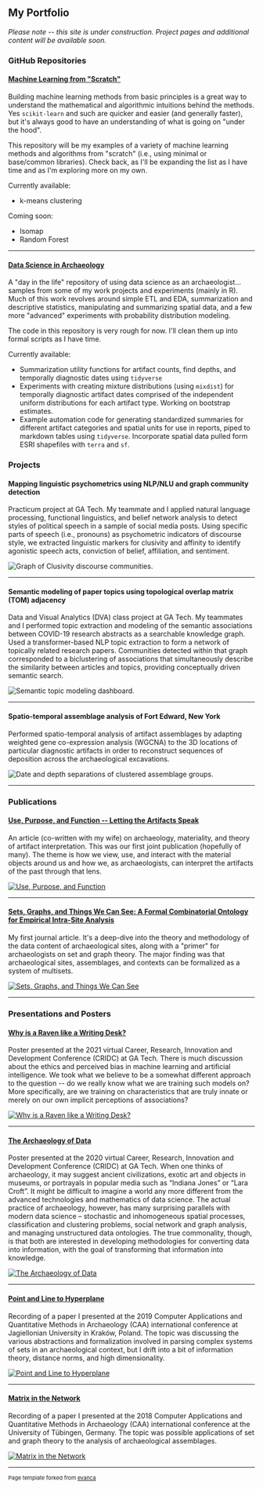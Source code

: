 ## My Portfolio

*Please note -- this site is under construction. Project pages and additional
content will be available soon.*

### GitHub Repositories

#### [Machine Learning from "Scratch"](https://github.com/archaeojsc/ML_from_scratch)

Building machine learning methods from basic principles is a great way to
understand the mathematical and algorithmic intuitions behind the methods. Yes
`scikit-learn` and such are quicker and easier (and generally faster), but it's
always good to have an understanding of what is going on "under the hood".

This repository will be my examples of a variety of machine learning methods
and algorithms from "scratch" (i.e., using minimal or base/common libraries).
Check back, as I'll be expanding the list as I have time and as I'm exploring
more on my own.

Currently available:  

* k-means clustering

Coming soon:  

* Isomap
* Random Forest

---

#### [Data Science in Archaeology](https://github.com/archaeojsc/Archaeo_DS)

A "day in the life" repository of using data science as an archaeologist...
samples from some of my work projects and experiments (mainly in R). Much of
this work revolves around simple ETL and EDA, summarization and descriptive
statistics, manipulating and summarizing spatial data, and a few more "advanced"
experiments with probability distribution modeling.

The code in this repository is very rough for now. I'll clean them up into
formal scripts as I have time.

Currently available:

* Summarization utility functions for artifact counts, find depths, and
  temporally diagnostic dates using `tidyverse`
* Experiments with creating mixture distributions (using `mixdist`) for
  temporally diagnostic artifact dates comprised of the independent uniform
  distributions for each artifact type. Working on bootstrap estimates.
* Example automation code for generating standardized summaries for different
  artifact categories and spatial units for use in reports, piped to markdown
  tables using `tidyverse`. Incorporate spatial data pulled form ESRI shapefiles
  with `terra` and `sf`.


### Projects

#### Mapping linguistic psychometrics using NLP/NLU and graph community detection

Practicum project at GA Tech. My teammate and I applied natural language
processing, functional linguistics, and belief network analysis to detect
styles of political speech in a sample of social media posts. Using specific
parts of speech (i.e., pronouns) as psychometric indicators of discourse style,
we extracted linguistic markers for clusivity and affinity to identify
agonistic speech acts, conviction of belief, affiliation, and sentiment.

![Graph of Clusivity discourse communities.](images/Piper_thumb.png)

---

#### Semantic modeling of paper topics using topological overlap matrix (TOM) adjacency

Data and Visual Analytics (DVA) class project at GA Tech. My teammates and I
performed topic extraction and modeling of the semantic associations between
COVID-19 research abstracts as a searchable knowledge graph. Used a
transformer-based NLP topic extraction to form a network of topically related
research papers. Communities detected within that graph corresponded to a
biclustering of associations that simultaneously describe the similarity
between articles and topics, providing conceptually driven semantic search.

![Semantic topic modeling dashboard.](images/DVA_thumb.png)

---

#### Spatio-temporal assemblage analysis of Fort Edward, New York  

Performed spatio-temporal analysis of artifact assemblages by adapting weighted
gene co-expression analysis (WGCNA) to the 3D locations of particular
diagnostic artifacts in order to reconstruct sequences of deposition across the
archaeological excavations.

![Date and depth separations of clustered assemblage groups.](images/FTED_thumb.png)

---

### Publications

#### [Use, Purpose, and Function -- Letting the Artifacts Speak](https://www.mdpi.com/2571-9408/3/3/34)

An article (co-written with my wife) on archaeology, materiality, and theory of
artifact interpretation. This was our first joint publication (hopefully of
many). The theme is how we view, use, and interact with the material objects
around us and how we, as archaeologists, can interpret the artifacts of the
past through that lens.

[![Use, Purpose, and
Function](images/UPF_thumb.png)](https://www.mdpi.com/2571-9408/3/3/34)

---

#### [Sets, Graphs, and Things We Can See: A Formal Combinatorial Ontology for Empirical Intra-Site Analysis](https://journal.caa-international.org/articles/10.5334/jcaa.16/)

My first journal article. It's a deep-dive into the theory and methodology of
the data content of archaeological sites, along with a "primer" for
archaeologists on set and graph theory. The major finding was that
archaeological sites, assemblages, and contexts can be formalized as a system
of multisets.

[![Sets, Graphs, and Things We Can
See](images/JCAA_thumb.png)](https://journal.caa-international.org/articles/10.5334/jcaa.16/)

---

### Presentations and Posters

#### [Why is a Raven like a Writing Desk?](pdf/CRIDC2020.pdf)

Poster presented at the 2021 virtual Career, Research, Innovation and
Development Conference (CRIDC) at GA Tech. There is much discussion about the
ethics and perceived bias in machine learning and artificial intelligence. We
took what we believe to be a somewhat different approach to the question -- do
we really know what we are training such models on? More specifically, are we
training on characteristics that are truly innate or merely on our own implicit
perceptions of associations?

[![Why is a Raven like a Writing
Desk?](images/CRIDC2020_thumb.png)](pdf/CRIDC2020.pdf)

---

#### [The Archaeology of Data](pdf/Cardinal_James_ArchaeologyOfData.pdf)

Poster presented at the 2020 virtual Career, Research, Innovation and
Development Conference (CRIDC) at GA Tech. When one thinks of archaeology, it
may suggest ancient civilizations, exotic art and objects in museums, or
portrayals in popular media such as “Indiana Jones” or “Lara Croft”. It might
be difficult to imagine a world any more different from the advanced
technologies and mathematics of data science. The actual practice of
archaeology, however, has many surprising parallels with modern data science –
stochastic and inhomogeneous spatial processes, classification and clustering
problems, social network and graph analysis, and managing unstructured data
ontologies. The true commonality, though, is that both are interested in
developing methodologies for converting data into information, with the goal of
transforming that information into knowledge.

[![The Archaeology of
Data](images/CRIDC2019_thumb.png)](pdf/Cardinal_James_ArchaeologyOfData.pdf)

---

#### [Point and Line to Hyperplane](https://youtu.be/sMj125KFeiM)

Recording of a paper I presented at the 2019 Computer Applications and
Quantitative Methods in Archaeology (CAA) international conference at
Jagiellonian University in Kraków, Poland. The topic was discussing the various
abstractions and formalization involved in parsing complex systems of sets in
an archaeological context, but I drift into a bit of information theory,
distance norms, and high dimensionality.

[![Point and Line to
Hyperplane](images/CAA2019_thumb.png)](https://youtu.be/sMj125KFeiM)

---

#### [Matrix in the Network](https://www.youtube.com/watch?v=WOTs4X5PiDw&feature=share)

Recording of a paper I presented at the 2018 Computer Applications and
Quantitative Methods in Archaeology (CAA) international conference at the
University of Tübingen, Germany. The topic was possible applications of set and
graph theory to the analysis of archaeological assemblages.

[![Matrix in the
Network](images/CAA2018_thumb.png)](https://www.youtube.com/watch?v=WOTs4X5PiDw&feature=share)

---
<p style="font-size:11px">Page template forked from <a href="https://github.com/evanca/quick-portfolio">evanca</a></p>
<!-- Remove above link if you don't want to attibute -->
